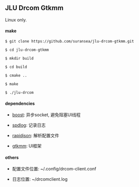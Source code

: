 ## JLU Drcom Gtkmm

Linux only.

#### make

`$ git clone https://github.com/suransea/jlu-drcom-gtkmm.git`

`$ cd jlu-drcom-gtkmm`

`$ mkdir build`

`$ cd build`

`$ cmake ..`

`$ make`

`$ ./jlu-drcom`

#### dependencies

* [boost](https://www.boost.org/): 异步socket, 避免阻塞UI线程

* [spdlog](https://github.com/gabime/spdlog): 记录日志

* [rapidjson](https://github.com/Tencent/rapidjson): 解析配置文件

* [gtkmm]([https://www.gtkmm.org/): UI框架

#### others

* 配置文件位置: ~/.config/drcom-client.conf

* 日志位置: ~/drcomclient.log
